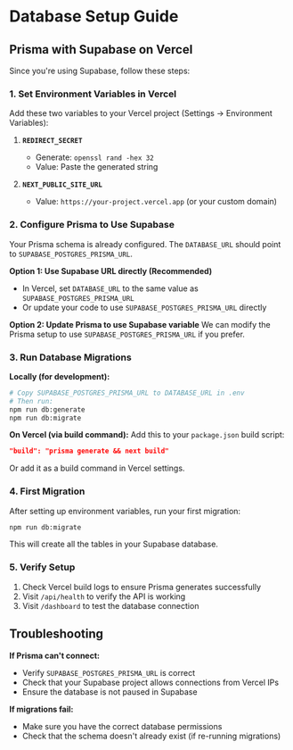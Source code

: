 # Database Setup Guide

## Prisma with Supabase on Vercel

Since you're using Supabase, follow these steps:

### 1. Set Environment Variables in Vercel

Add these two variables to your Vercel project (Settings → Environment Variables):

1. **`REDIRECT_SECRET`**
   - Generate: `openssl rand -hex 32`
   - Value: Paste the generated string

2. **`NEXT_PUBLIC_SITE_URL`**
   - Value: `https://your-project.vercel.app` (or your custom domain)

### 2. Configure Prisma to Use Supabase

Your Prisma schema is already configured. The `DATABASE_URL` should point to `SUPABASE_POSTGRES_PRISMA_URL`.

**Option 1: Use Supabase URL directly (Recommended)**
- In Vercel, set `DATABASE_URL` to the same value as `SUPABASE_POSTGRES_PRISMA_URL`
- Or update your code to use `SUPABASE_POSTGRES_PRISMA_URL` directly

**Option 2: Update Prisma to use Supabase variable**
We can modify the Prisma setup to use `SUPABASE_POSTGRES_PRISMA_URL` if you prefer.

### 3. Run Database Migrations

**Locally (for development):**
```bash
# Copy SUPABASE_POSTGRES_PRISMA_URL to DATABASE_URL in .env
# Then run:
npm run db:generate
npm run db:migrate
```

**On Vercel (via build command):**
Add this to your `package.json` build script:
```json
"build": "prisma generate && next build"
```

Or add it as a build command in Vercel settings.

### 4. First Migration

After setting up environment variables, run your first migration:

```bash
npm run db:migrate
```

This will create all the tables in your Supabase database.

### 5. Verify Setup

1. Check Vercel build logs to ensure Prisma generates successfully
2. Visit `/api/health` to verify the API is working
3. Visit `/dashboard` to test the database connection

## Troubleshooting

**If Prisma can't connect:**
- Verify `SUPABASE_POSTGRES_PRISMA_URL` is correct
- Check that your Supabase project allows connections from Vercel IPs
- Ensure the database is not paused in Supabase

**If migrations fail:**
- Make sure you have the correct database permissions
- Check that the schema doesn't already exist (if re-running migrations)

